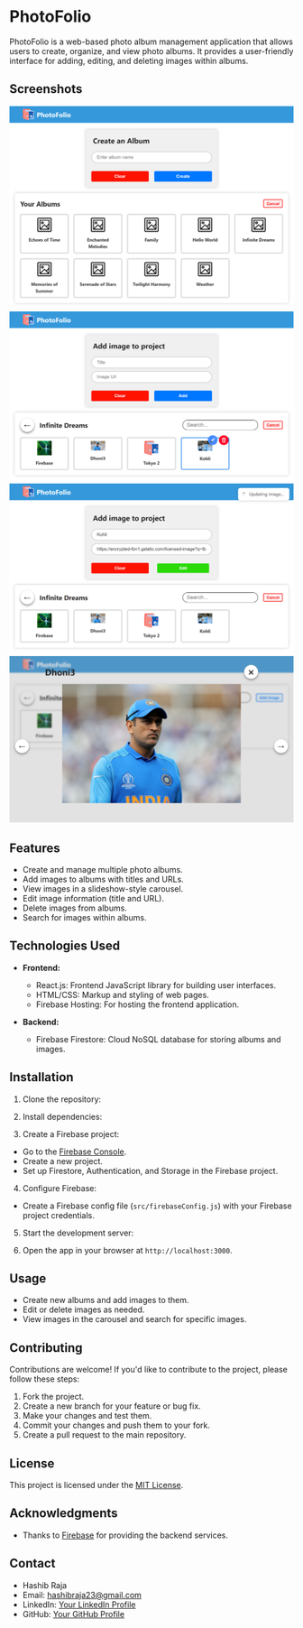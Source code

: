 # PhotoFolio

PhotoFolio is a web-based photo album management application that allows users to create, organize, and view photo albums. It provides a user-friendly interface for adding, editing, and deleting images within albums.

## Screenshots

![Home Page](screenshots/home.png)
![Images Page](screenshots/image.png)
![Update Page](screenshots/update.png)
![Carousel Page](screenshots/carousel.png)

## Features

- Create and manage multiple photo albums.
- Add images to albums with titles and URLs.
- View images in a slideshow-style carousel.
- Edit image information (title and URL).
- Delete images from albums.
- Search for images within albums.

## Technologies Used

- **Frontend:**

  - React.js: Frontend JavaScript library for building user interfaces.
  - HTML/CSS: Markup and styling of web pages.
  - Firebase Hosting: For hosting the frontend application.

- **Backend:**
  - Firebase Firestore: Cloud NoSQL database for storing albums and images.

## Installation

1. Clone the repository:

2. Install dependencies:

3. Create a Firebase project:

- Go to the [Firebase Console](https://console.firebase.google.com/).
- Create a new project.
- Set up Firestore, Authentication, and Storage in the Firebase project.

4. Configure Firebase:

- Create a Firebase config file (`src/firebaseConfig.js`) with your Firebase project credentials.

5. Start the development server:

6. Open the app in your browser at `http://localhost:3000`.

## Usage

- Create new albums and add images to them.
- Edit or delete images as needed.
- View images in the carousel and search for specific images.

## Contributing

Contributions are welcome! If you'd like to contribute to the project, please follow these steps:

1. Fork the project.
2. Create a new branch for your feature or bug fix.
3. Make your changes and test them.
4. Commit your changes and push them to your fork.
5. Create a pull request to the main repository.

## License

This project is licensed under the [MIT License](LICENSE).

## Acknowledgments

- Thanks to [Firebase](https://firebase.google.com/) for providing the backend services.

## Contact

- Hashib Raja
- Email: hashibraja23@gmail.com
- LinkedIn: [Your LinkedIn Profile](https://www.linkedin.com/in/hashib-raja-308059219/)
- GitHub: [Your GitHub Profile](https://github.com/hashib786)
